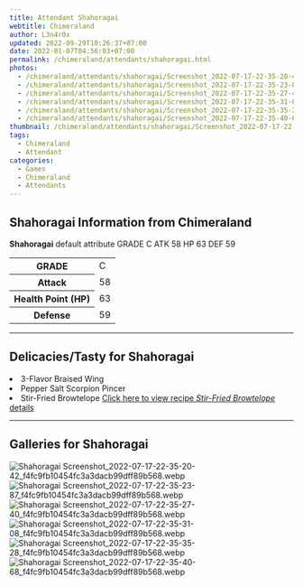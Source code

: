 ```yaml
---
title: Attendant Shahoragai
webtitle: Chimeraland
author: L3n4r0x
updated: 2022-09-29T10:26:37+07:00
date: 2022-01-07T04:56:03+07:00
permalink: /chimeraland/attendants/shahoragai.html
photos:
  - /chimeraland/attendants/shahoragai/Screenshot_2022-07-17-22-35-20-42_f4fc9fb10454fc3a3dacb99dff89b568.webp
  - /chimeraland/attendants/shahoragai/Screenshot_2022-07-17-22-35-23-87_f4fc9fb10454fc3a3dacb99dff89b568.webp
  - /chimeraland/attendants/shahoragai/Screenshot_2022-07-17-22-35-27-40_f4fc9fb10454fc3a3dacb99dff89b568.webp
  - /chimeraland/attendants/shahoragai/Screenshot_2022-07-17-22-35-31-08_f4fc9fb10454fc3a3dacb99dff89b568.webp
  - /chimeraland/attendants/shahoragai/Screenshot_2022-07-17-22-35-35-28_f4fc9fb10454fc3a3dacb99dff89b568.webp
  - /chimeraland/attendants/shahoragai/Screenshot_2022-07-17-22-35-40-68_f4fc9fb10454fc3a3dacb99dff89b568.webp
thumbnail: /chimeraland/attendants/shahoragai/Screenshot_2022-07-17-22-35-20-42_f4fc9fb10454fc3a3dacb99dff89b568.webp
tags:
  - Chimeraland
  - Attendant
categories:
  - Games
  - Chimeraland
  - Attendants
---
```


<section id="bootstrap-wrapper"><link rel="stylesheet" href="https://cdn.statically.io/gh/dimaslanjaka/Web-Manajemen/40ac3225/css/bootstrap-4.5-wrapper.css"/><h2>Shahoragai Information from Chimeraland</h2><p><b>Shahoragai</b> default attribute GRADE C ATK 58 HP 63 DEF 59<table><tr><th>GRADE</th><td>C</td></tr><tr><th>Attack</th><td>58</td></tr><tr><th>Health Point (HP)</th><td>63</td></tr><tr><th>Defense</th><td>59</td></tr></table></p><hr/><h2>Delicacies/Tasty for Shahoragai</h2><li class="d-flex justify-content-between">3-Flavor Braised Wing </li><li class="d-flex justify-content-between">Pepper Salt Scorpion Pincer </li><li class="d-flex justify-content-between">Stir-Fried Browtelope <a href="/chimeraland/recipes/stir-fried-browtelope.html">Click here to view recipe <i>Stir-Fried Browtelope</i> details</a></li><hr/><div id="gallery"><h2>Galleries for Shahoragai</h2><div class="row"><div class="col-lg-6 col-12"><img src="/chimeraland/attendants/shahoragai/Screenshot_2022-07-17-22-35-20-42_f4fc9fb10454fc3a3dacb99dff89b568.webp" alt="Shahoragai Screenshot_2022-07-17-22-35-20-42_f4fc9fb10454fc3a3dacb99dff89b568.webp"/></div><div class="col-lg-6 col-12"><img src="/chimeraland/attendants/shahoragai/Screenshot_2022-07-17-22-35-23-87_f4fc9fb10454fc3a3dacb99dff89b568.webp" alt="Shahoragai Screenshot_2022-07-17-22-35-23-87_f4fc9fb10454fc3a3dacb99dff89b568.webp"/></div><div class="col-lg-6 col-12"><img src="/chimeraland/attendants/shahoragai/Screenshot_2022-07-17-22-35-27-40_f4fc9fb10454fc3a3dacb99dff89b568.webp" alt="Shahoragai Screenshot_2022-07-17-22-35-27-40_f4fc9fb10454fc3a3dacb99dff89b568.webp"/></div><div class="col-lg-6 col-12"><img src="/chimeraland/attendants/shahoragai/Screenshot_2022-07-17-22-35-31-08_f4fc9fb10454fc3a3dacb99dff89b568.webp" alt="Shahoragai Screenshot_2022-07-17-22-35-31-08_f4fc9fb10454fc3a3dacb99dff89b568.webp"/></div><div class="col-lg-6 col-12"><img src="/chimeraland/attendants/shahoragai/Screenshot_2022-07-17-22-35-35-28_f4fc9fb10454fc3a3dacb99dff89b568.webp" alt="Shahoragai Screenshot_2022-07-17-22-35-35-28_f4fc9fb10454fc3a3dacb99dff89b568.webp"/></div><div class="col-lg-6 col-12"><img src="/chimeraland/attendants/shahoragai/Screenshot_2022-07-17-22-35-40-68_f4fc9fb10454fc3a3dacb99dff89b568.webp" alt="Shahoragai Screenshot_2022-07-17-22-35-40-68_f4fc9fb10454fc3a3dacb99dff89b568.webp"/></div></div></div></section>